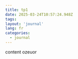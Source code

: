 ```yaml
---
title: tp1
date: 2025-03-24T10:57:24.948Z
tags:
layout: 'journal'
lang: fr
categories: 
  - journal
---
```

content ozeuor